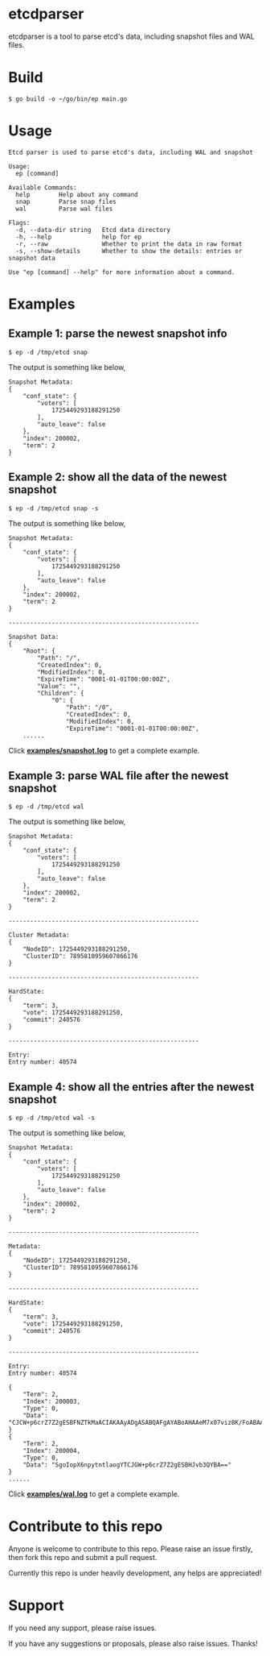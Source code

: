 etcdparser
======
etcdparser is a tool to parse etcd's data, including snapshot files and WAL files. 

# Build
```
$ go build -o ~/go/bin/ep main.go
```

# Usage
```
Etcd parser is used to parse etcd's data, including WAL and snapshot

Usage:
  ep [command]

Available Commands:
  help        Help about any command
  snap        Parse snap files
  wal         Parse wal files

Flags:
  -d, --data-dir string   Etcd data directory
  -h, --help              help for ep
  -r, --raw               Whether to print the data in raw format
  -s, --show-details      Whether to show the details: entries or snapshot data

Use "ep [command] --help" for more information about a command.
```
# Examples
## Example 1: parse the newest snapshot info
```
$ ep -d /tmp/etcd snap
```

The output is something like below,
```
Snapshot Metadata: 
{
    "conf_state": {
        "voters": [
            1725449293188291250
        ],
        "auto_leave": false
    },
    "index": 200002,
    "term": 2
}
```

## Example 2: show all the data of the newest snapshot
```
$ ep -d /tmp/etcd snap -s
```
The output is something like below,
```
Snapshot Metadata: 
{
    "conf_state": {
        "voters": [
            1725449293188291250
        ],
        "auto_leave": false
    },
    "index": 200002,
    "term": 2
}

-----------------------------------------------------

Snapshot Data: 
{
    "Root": {
        "Path": "/",
        "CreatedIndex": 0,
        "ModifiedIndex": 0,
        "ExpireTime": "0001-01-01T00:00:00Z",
        "Value": "",
        "Children": {
            "0": {
                "Path": "/0",
                "CreatedIndex": 0,
                "ModifiedIndex": 0,
                "ExpireTime": "0001-01-01T00:00:00Z",
    ......
```
Click **[examples/snapshot.log](examples/snapshot.log)** to get a complete example.

## Example 3: parse WAL file after the newest snapshot
```
$ ep -d /tmp/etcd wal
```
The output is something like below,
```
Snapshot Metadata: 
{
    "conf_state": {
        "voters": [
            1725449293188291250
        ],
        "auto_leave": false
    },
    "index": 200002,
    "term": 2
}

-----------------------------------------------------

Cluster Metadata: 
{
    "NodeID": 1725449293188291250,
    "ClusterID": 7895810959607866176
}

-----------------------------------------------------

HardState: 
{
    "term": 3,
    "vote": 1725449293188291250,
    "commit": 240576
}

-----------------------------------------------------

Entry: 
Entry number: 40574
```

## Example 4: show all the entries after the newest snapshot
```
$ ep -d /tmp/etcd wal -s
```
The output is something like below,
```
Snapshot Metadata:
{
    "conf_state": {
        "voters": [
            1725449293188291250
        ],
        "auto_leave": false
    },
    "index": 200002,
    "term": 2
}

-----------------------------------------------------

Metadata:
{
    "NodeID": 1725449293188291250,
    "ClusterID": 7895810959607866176
}

-----------------------------------------------------

HardState:
{
    "term": 3,
    "vote": 1725449293188291250,
    "commit": 240576
}

-----------------------------------------------------

Entry:
Entry number: 40574

{
    "Term": 2,
    "Index": 200003,
    "Type": 0,
    "Data": "CJCW+p6crZ7Z2gESBFNZTkMaACIAKAAyADgASABQAFgAYABoAHAAeM7x07viz8K/FoABAA=="
}
{
    "Term": 2,
    "Index": 200004,
    "Type": 0,
    "Data": "SgoIopX6npytntlaogYTCJGW+p6crZ7Z2gESBHJvb3QYBA=="
}
......
```
Click **[examples/wal.log](examples/wal.log)** to get a complete example.

# Contribute to this repo
Anyone is welcome to contribute to this repo. Please raise an issue firstly, then fork this repo and submit a pull request.

Currently this repo is under heavily development, any helps are appreciated!

# Support
If you need any support, please raise issues.

If you have any suggestions or proposals, please also raise issues. Thanks!
